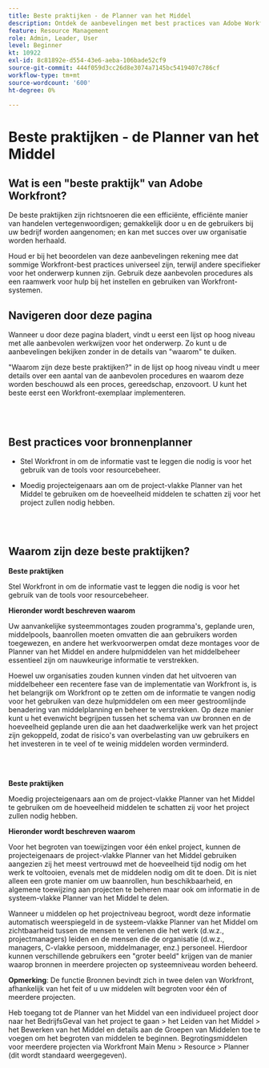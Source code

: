 ```yaml
---
title: Beste praktijken - de Planner van het Middel
description: Ontdek de aanbevelingen met best practices van Adobe Workfront-experts over het instellen, beheren en gebruiken van de Resource Planner van Workfront.
feature: Resource Management
role: Admin, Leader, User
level: Beginner
kt: 10922
exl-id: 8c81892e-d554-43e6-aeba-106bade52cf9
source-git-commit: 444f059d3cc26d8e3074a7145bc5419407c786cf
workflow-type: tm+mt
source-wordcount: '600'
ht-degree: 0%

---
```


# Beste praktijken - de Planner van het Middel

## Wat is een &quot;beste praktijk&quot; van Adobe Workfront?

De beste praktijken zijn richtsnoeren die een efficiënte, efficiënte manier van handelen vertegenwoordigen; gemakkelijk door u en de gebruikers bij uw bedrijf worden aangenomen; en kan met succes over uw organisatie worden herhaald.

Houd er bij het beoordelen van deze aanbevelingen rekening mee dat sommige Workfront-best practices universeel zijn, terwijl andere specifieker voor het onderwerp kunnen zijn. Gebruik deze aanbevolen procedures als een raamwerk voor hulp bij het instellen en gebruiken van Workfront-systemen.

## Navigeren door deze pagina

Wanneer u door deze pagina bladert, vindt u eerst een lijst op hoog niveau met alle aanbevolen werkwijzen voor het onderwerp. Zo kunt u de aanbevelingen bekijken zonder in de details van &quot;waarom&quot; te duiken.

&quot;Waarom zijn deze beste praktijken?&quot; in de lijst op hoog niveau vindt u meer details over een aantal van de aanbevolen procedures en waarom deze worden beschouwd als een proces, gereedschap, enzovoort. U kunt het beste eerst een Workfront-exemplaar implementeren.

</br>
</br>

## Best practices voor bronnenplanner

* Stel Workfront in om de informatie vast te leggen die nodig is voor het gebruik van de tools voor resourcebeheer.

* Moedig projecteigenaars aan om de project-vlakke Planner van het Middel te gebruiken om de hoeveelheid middelen te schatten zij voor het project zullen nodig hebben.

</br>
</br>

## Waarom zijn deze beste praktijken?

**Beste praktijken**

Stel Workfront in om de informatie vast te leggen die nodig is voor het gebruik van de tools voor resourcebeheer.

**Hieronder wordt beschreven waarom**

Uw aanvankelijke systeemmontages zouden programma&#39;s, geplande uren, middelpools, baanrollen moeten omvatten die aan gebruikers worden toegewezen, en andere het werkvoorwerpen omdat deze montages voor de Planner van het Middel en andere hulpmiddelen van het middelbeheer essentieel zijn om nauwkeurige informatie te verstrekken.

Hoewel uw organisaties zouden kunnen vinden dat het uitvoeren van middelbeheer een recentere fase van de implementatie van Workfront is, is het belangrijk om Workfront op te zetten om de informatie te vangen nodig voor het gebruiken van deze hulpmiddelen om een meer gestroomlijnde benadering van middelplanning en beheer te verstrekken. Op deze manier kunt u het evenwicht begrijpen tussen het schema van uw bronnen en de hoeveelheid geplande uren die aan het daadwerkelijke werk van het project zijn gekoppeld, zodat de risico&#39;s van overbelasting van uw gebruikers en het investeren in te veel of te weinig middelen worden verminderd.

</br>
</br>

**Beste praktijken**

Moedig projecteigenaars aan om de project-vlakke Planner van het Middel te gebruiken om de hoeveelheid middelen te schatten zij voor het project zullen nodig hebben.

**Hieronder wordt beschreven waarom**

Voor het begroten van toewijzingen voor één enkel project, kunnen de projecteigenaars de project-vlakke Planner van het Middel gebruiken aangezien zij het meest vertrouwd met de hoeveelheid tijd nodig om het werk te voltooien, evenals met de middelen nodig om dit te doen. Dit is niet alleen een grote manier om uw baanrollen, hun beschikbaarheid, en algemene toewijzing aan projecten te beheren maar ook om informatie in de systeem-vlakke Planner van het Middel te delen.

Wanneer u middelen op het projectniveau begroot, wordt deze informatie automatisch weerspiegeld in de systeem-vlakke Planner van het Middel om zichtbaarheid tussen de mensen te verlenen die het werk (d.w.z., projectmanagers) leiden en de mensen die de organisatie (d.w.z., managers, C-vlakke persoon, middelmanager, enz.) personeel. Hierdoor kunnen verschillende gebruikers een &quot;groter beeld&quot; krijgen van de manier waarop bronnen in meerdere projecten op systeemniveau worden beheerd.

**Opmerking**: De functie Bronnen bevindt zich in twee delen van Workfront, afhankelijk van het feit of u uw middelen wilt begroten voor één of meerdere projecten.

Heb toegang tot de Planner van het Middel van een individueel project door naar het BedrijfsGeval van het project te gaan > het Leiden van het Middel > het Bewerken van het Middel en details aan de Groepen van Middelen toe te voegen om het begroten van middelen te beginnen.
Begrotingsmiddelen voor meerdere projecten via Workfront Main Menu > Resource > Planner (dit wordt standaard weergegeven).
